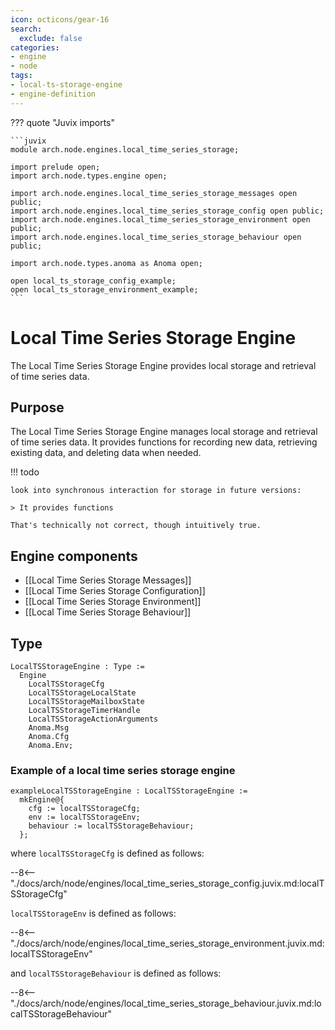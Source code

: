 ```yaml
---
icon: octicons/gear-16
search:
  exclude: false
categories:
- engine
- node
tags:
- local-ts-storage-engine
- engine-definition
---
```


??? quote "Juvix imports"

    ```juvix
    module arch.node.engines.local_time_series_storage;

    import prelude open;
    import arch.node.types.engine open;

    import arch.node.engines.local_time_series_storage_messages open public;
    import arch.node.engines.local_time_series_storage_config open public;
    import arch.node.engines.local_time_series_storage_environment open public;
    import arch.node.engines.local_time_series_storage_behaviour open public;

    import arch.node.types.anoma as Anoma open;

    open local_ts_storage_config_example;
    open local_ts_storage_environment_example;
    ```

# Local Time Series Storage Engine

The Local Time Series Storage Engine provides local storage and
retrieval of time series data.

## Purpose

The Local Time Series Storage Engine manages local storage and
retrieval of time series data. It provides functions for recording
new data, retrieving existing data, and deleting data when needed.

!!! todo

    look into synchronous interaction for storage in future versions:

    > It provides functions

    That's technically not correct, though intuitively true.

## Engine components

- [[Local Time Series Storage Messages]]
- [[Local Time Series Storage Configuration]]
- [[Local Time Series Storage Environment]]
- [[Local Time Series Storage Behaviour]]

## Type

<!-- --8<-- [start:LocalTSStorageEngine] -->
```juvix
LocalTSStorageEngine : Type :=
  Engine
    LocalTSStorageCfg
    LocalTSStorageLocalState
    LocalTSStorageMailboxState
    LocalTSStorageTimerHandle
    LocalTSStorageActionArguments
    Anoma.Msg
    Anoma.Cfg
    Anoma.Env;
```
<!-- --8<-- [end:LocalTSStorageEngine] -->

### Example of a local time series storage engine

<!-- --8<-- [start:exampleLocalTSStorageEngine] -->
```juvix
exampleLocalTSStorageEngine : LocalTSStorageEngine :=
  mkEngine@{
    cfg := localTSStorageCfg;
    env := localTSStorageEnv;
    behaviour := localTSStorageBehaviour;
  };
```
<!-- --8<-- [end:exampleLocalTSStorageEngine] -->

where `localTSStorageCfg` is defined as follows:

--8<-- "./docs/arch/node/engines/local_time_series_storage_config.juvix.md:localTSStorageCfg"

`localTSStorageEnv` is defined as follows:

--8<-- "./docs/arch/node/engines/local_time_series_storage_environment.juvix.md:localTSStorageEnv"

and `localTSStorageBehaviour` is defined as follows:

--8<-- "./docs/arch/node/engines/local_time_series_storage_behaviour.juvix.md:localTSStorageBehaviour"
